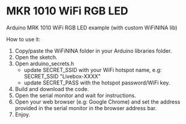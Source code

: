 # MKR 1010 WiFi RGB LED
 Arduino MRK 1010 WiFi RGB LED example (with custom WiFiNINA lib)
 
 How to use it:
 
 1. Copy/paste the WiFiNINA folder in your Arduino libraries folder.
 2. Open the sketch.
 3. Open arduino_secrets.h
    * update SECRET_SSID with your WiFi hotspot name, e.g: SECRET_SSID "Livebox-XXXX"
    * update SECRET_PASS with the hotspot password/WiFi key.
 4. Build and download the code.
 5. Open the serial monitor and wait for instructions.
 6. Open your web browser (e.g: Google Chrome) and set the address provided in the serial monitor in the browser address bar.
 7. Enjoy.

